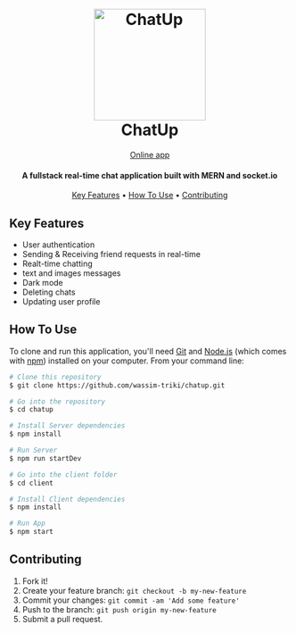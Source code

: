 <h1 align="center">
  <br>
  <a href="https://app-chatup.herokuapp.com/"><img src="https://res.cloudinary.com/dnhlgfdi2/image/upload/v1659528475/chatup/logo192_vcaaxf.png" alt="ChatUp" width="200" target="_blank"></a>
  <br>
  ChatUp
  <br>
</h1>
<p align="center">
<a href="https://app-chatup.herokuapp.com/" target='_blank'>Online app</a>
</p>

<h4 align="center">A fullstack real-time chat application built with MERN and socket.io</h4>

<p align="center">
  <a href="#key-features">Key Features</a> •
  <a href="#how-to-use">How To Use</a> •
  <a href="#contributing">Contributing</a>
</p>

## Key Features

- User authentication
- Sending & Receiving friend requests in real-time
- Realt-time chatting
- text and images messages
- Dark mode
- Deleting chats
- Updating user profile

## How To Use

To clone and run this application, you'll need [Git](https://git-scm.com) and [Node.js](https://nodejs.org/en/download/) (which comes with [npm](http://npmjs.com)) installed on your computer. From your command line:

```bash
# Clone this repository
$ git clone https://github.com/wassim-triki/chatup.git

# Go into the repository
$ cd chatup

# Install Server dependencies
$ npm install

# Run Server
$ npm run startDev

# Go into the client folder
$ cd client

# Install Client dependencies
$ npm install

# Run App
$ npm start

```

## Contributing

1. Fork it!
2. Create your feature branch: `git checkout -b my-new-feature`
3. Commit your changes: `git commit -am 'Add some feature'`
4. Push to the branch: `git push origin my-new-feature`
5. Submit a pull request.

<br>
